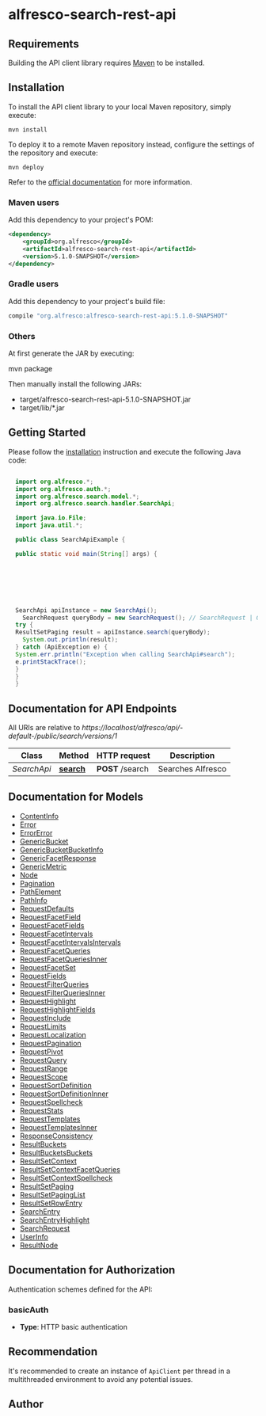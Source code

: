 # alfresco-search-rest-api

## Requirements

Building the API client library requires [Maven](https://maven.apache.org) to be installed.

## Installation

To install the API client library to your local Maven repository, simply execute:

```shell
mvn install
```

To deploy it to a remote Maven repository instead, configure the settings of the repository and execute:

```shell
mvn deploy
```

Refer to the [official documentation](https://maven.apache.org/plugins/maven-deploy-plugin/usage.html) for more information.

### Maven users

Add this dependency to your project's POM:

```xml
<dependency>
    <groupId>org.alfresco</groupId>
    <artifactId>alfresco-search-rest-api</artifactId>
    <version>5.1.0-SNAPSHOT</version>
</dependency>
```

### Gradle users

Add this dependency to your project's build file:

```groovy
compile "org.alfresco:alfresco-search-rest-api:5.1.0-SNAPSHOT"
```

### Others

At first generate the JAR by executing:

mvn package

Then manually install the following JARs:

* target/alfresco-search-rest-api-5.1.0-SNAPSHOT.jar
* target/lib/*.jar

## Getting Started

Please follow the [installation](#installation) instruction and execute the following Java code:

```java

  import org.alfresco.*;
  import org.alfresco.auth.*;
  import org.alfresco.search.model.*;
  import org.alfresco.search.handler.SearchApi;

  import java.io.File;
  import java.util.*;

  public class SearchApiExample {

  public static void main(String[] args) {

  





  SearchApi apiInstance = new SearchApi();
    SearchRequest queryBody = new SearchRequest(); // SearchRequest | Generic query API 
  try {
  ResultSetPaging result = apiInstance.search(queryBody);
    System.out.println(result);
  } catch (ApiException e) {
  System.err.println("Exception when calling SearchApi#search");
  e.printStackTrace();
  }
  }
  }

```

## Documentation for API Endpoints

All URIs are relative to *https://localhost/alfresco/api/-default-/public/search/versions/1*

Class | Method | HTTP request | Description
------------ | ------------- | ------------- | -------------
*SearchApi* | [**search**](docs/SearchApi.md#search) | **POST** /search | Searches Alfresco


## Documentation for Models

 - [ContentInfo](docs/ContentInfo.md)
 - [Error](docs/Error.md)
 - [ErrorError](docs/ErrorError.md)
 - [GenericBucket](docs/GenericBucket.md)
 - [GenericBucketBucketInfo](docs/GenericBucketBucketInfo.md)
 - [GenericFacetResponse](docs/GenericFacetResponse.md)
 - [GenericMetric](docs/GenericMetric.md)
 - [Node](docs/Node.md)
 - [Pagination](docs/Pagination.md)
 - [PathElement](docs/PathElement.md)
 - [PathInfo](docs/PathInfo.md)
 - [RequestDefaults](docs/RequestDefaults.md)
 - [RequestFacetField](docs/RequestFacetField.md)
 - [RequestFacetFields](docs/RequestFacetFields.md)
 - [RequestFacetIntervals](docs/RequestFacetIntervals.md)
 - [RequestFacetIntervalsIntervals](docs/RequestFacetIntervalsIntervals.md)
 - [RequestFacetQueries](docs/RequestFacetQueries.md)
 - [RequestFacetQueriesInner](docs/RequestFacetQueriesInner.md)
 - [RequestFacetSet](docs/RequestFacetSet.md)
 - [RequestFields](docs/RequestFields.md)
 - [RequestFilterQueries](docs/RequestFilterQueries.md)
 - [RequestFilterQueriesInner](docs/RequestFilterQueriesInner.md)
 - [RequestHighlight](docs/RequestHighlight.md)
 - [RequestHighlightFields](docs/RequestHighlightFields.md)
 - [RequestInclude](docs/RequestInclude.md)
 - [RequestLimits](docs/RequestLimits.md)
 - [RequestLocalization](docs/RequestLocalization.md)
 - [RequestPagination](docs/RequestPagination.md)
 - [RequestPivot](docs/RequestPivot.md)
 - [RequestQuery](docs/RequestQuery.md)
 - [RequestRange](docs/RequestRange.md)
 - [RequestScope](docs/RequestScope.md)
 - [RequestSortDefinition](docs/RequestSortDefinition.md)
 - [RequestSortDefinitionInner](docs/RequestSortDefinitionInner.md)
 - [RequestSpellcheck](docs/RequestSpellcheck.md)
 - [RequestStats](docs/RequestStats.md)
 - [RequestTemplates](docs/RequestTemplates.md)
 - [RequestTemplatesInner](docs/RequestTemplatesInner.md)
 - [ResponseConsistency](docs/ResponseConsistency.md)
 - [ResultBuckets](docs/ResultBuckets.md)
 - [ResultBucketsBuckets](docs/ResultBucketsBuckets.md)
 - [ResultSetContext](docs/ResultSetContext.md)
 - [ResultSetContextFacetQueries](docs/ResultSetContextFacetQueries.md)
 - [ResultSetContextSpellcheck](docs/ResultSetContextSpellcheck.md)
 - [ResultSetPaging](docs/ResultSetPaging.md)
 - [ResultSetPagingList](docs/ResultSetPagingList.md)
 - [ResultSetRowEntry](docs/ResultSetRowEntry.md)
 - [SearchEntry](docs/SearchEntry.md)
 - [SearchEntryHighlight](docs/SearchEntryHighlight.md)
 - [SearchRequest](docs/SearchRequest.md)
 - [UserInfo](docs/UserInfo.md)
 - [ResultNode](docs/ResultNode.md)


## Documentation for Authorization

Authentication schemes defined for the API:
### basicAuth

- **Type**: HTTP basic authentication


## Recommendation

It's recommended to create an instance of `ApiClient` per thread in a multithreaded environment to avoid any potential issues.

## Author



